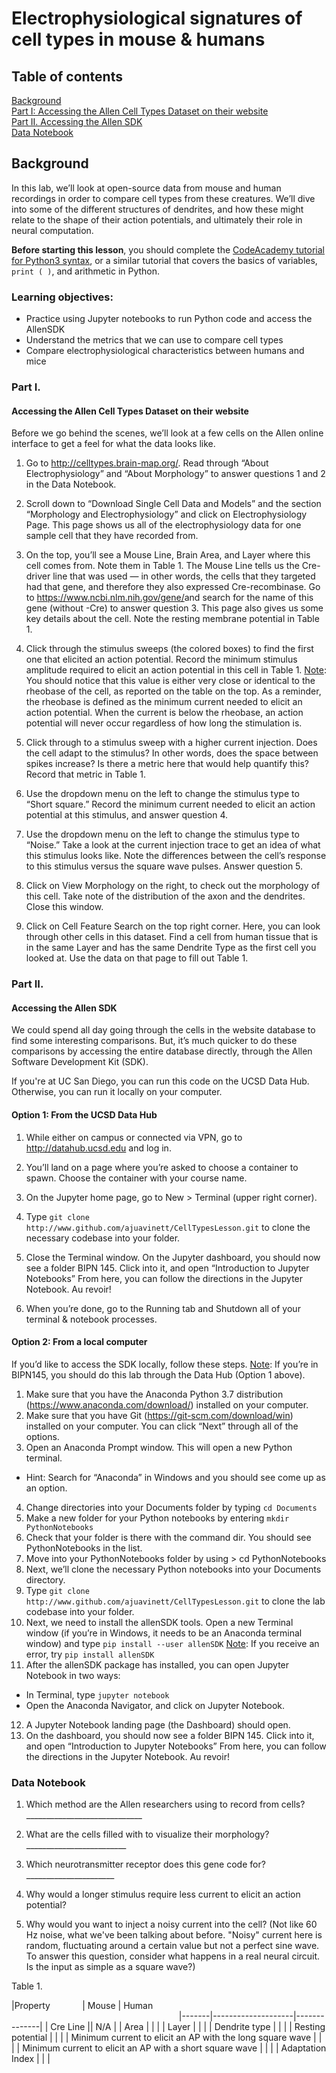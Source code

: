 # Electrophysiological signatures of cell types in mouse & humans

## Table of contents

[Background](#background)<br/>
[Part I: Accessing the Allen Cell Types Dataset on their website](#part-i)<br/> 
[Part II. Accessing the Allen SDK](#part-ii)<br/>
[Data Notebook](#data-notebook)

## Background
In this lab, we’ll look at open-source data from mouse and human recordings in order to compare cell types from these creatures. We’ll dive into some of the different structures of dendrites, and how these might relate to the shape of their action potentials, and ultimately their role in neural computation.

<b>Before starting this lesson</b>, you should complete the <a href="https://www.codecademy.com/learn/learn-python-3">CodeAcademy tutorial for Python3 syntax</a>, or a similar tutorial that covers the basics of variables, `print ( )`, and arithmetic in Python.

### Learning objectives:
* Practice using Jupyter notebooks to run Python code and access the AllenSDK
* Understand the metrics that we can use to compare cell types
* Compare electrophysiological characteristics between humans and mice

### Part I.
#### Accessing the Allen Cell Types Dataset on their website
Before we go behind the scenes, we’ll look at a few cells on the Allen online interface to get a feel for what the data looks like.

1. Go to <a href="http://celltypes.brain-map.org/">http://celltypes.brain-map.org/</a>. Read through “About Electrophysiology” and “About Morphology” to answer questions 1 and 2 in the Data Notebook.

2. Scroll down to “Download Single Cell Data and Models” and the section “Morphology and Electrophysiology” and click on Electrophysiology Page. This page shows us all of the electrophysiology data for one sample cell that they have recorded from.

3. On the top, you’ll see a Mouse Line, Brain Area, and Layer where this cell comes from. Note them in Table 1.
The Mouse Line tells us the Cre-driver line that was used — in other words, the cells that they targeted had that gene, and therefore they also expressed Cre-recombinase. Go to <a href="https://www.ncbi.nlm.nih.gov/gene/">https://www.ncbi.nlm.nih.gov/gene/</a>and search for the name of this gene (without -Cre) to answer question 3.
This page also gives us some key details about the cell. Note the resting membrane potential in Table 1.

4. Click through the stimulus sweeps (the colored boxes) to find the first one that elicited an action potential.
Record the minimum stimulus amplitude required to elicit an action potential in this cell in Table 1.
<u>Note</u>: You should notice that this value is either very close or identical to the rheobase of the cell, as reported on the table on the top. As a reminder, the rheobase is defined as the minimum current needed to elicit an action potential. When the current is below the rheobase, an action potential will never occur regardless of how long the stimulation is.

5. Click through to a stimulus sweep with a higher current injection. Does the cell adapt to the stimulus? In other words, does the space between spikes increase? Is there a metric here that would help quantify this? Record that metric in Table 1.

6. Use the dropdown menu on the left to change the stimulus type to “Short square.” Record the minimum current needed to elicit an action potential at this stimulus, and answer question 4.

7. Use the dropdown menu on the left to change the stimulus type to “Noise.” Take a look at the current injection trace to get an idea of what this stimulus looks like. Note the differences between the cell’s response to this stimulus versus the square wave pulses. Answer question 5.

8. Click on View Morphology on the right, to check out the morphology of this cell. Take note of the distribution of the axon and the dendrites. Close this window.

9. Click on Cell Feature Search on the top right corner. Here, you can look through other cells in this dataset. Find a cell from human tissue that is in the same Layer and has the same Dendrite Type as the first cell you looked at. Use the data on that page to fill out Table 1.

###  Part II.
#### Accessing the Allen SDK
We could spend all day going through the cells in the website database to find some interesting comparisons. But, it’s much quicker to do these comparisons by accessing the entire database directly, through the Allen Software Development Kit (SDK).

If you're at UC San Diego, you can run this code on the UCSD Data Hub. Otherwise, you can run it locally on your computer.

#### Option 1: From the UCSD Data Hub
1. While either on campus or connected via VPN, go to <a href="http://datahub.ucsd.edu">http://datahub.ucsd.edu</a> and log in.

2. You’ll land on a page where you’re asked to choose a container to spawn. Choose the container with your course name.

3. On the Jupyter home page, go to New > Terminal (upper right corner).

4. Type  `git clone http://www.github.com/ajuavinett/CellTypesLesson.git`
to clone the necessary codebase into your folder.

5. Close the Terminal window. On the Jupyter dashboard, you should now see a folder BIPN 145. Click into it, and open “Introduction to Jupyter Notebooks” From here, you can follow the directions in the Jupyter Notebook. Au revoir!

6. When you’re done, go to the Running tab and Shutdown all of your terminal & notebook processes.

#### Option 2: From a local computer
If you’d like to access the SDK locally, follow these steps. 
<u>Note</u>: If you’re in BIPN145, you should do this lab through the Data Hub (Option 1 above).

1. Make sure that you have the Anaconda Python 3.7 distribution (https://www.anaconda.com/download/) installed on your computer.
2. Make sure that you have Git (https://git-scm.com/download/win) installed on your computer. You can click “Next” through all of the options.
3. Open an Anaconda Prompt window. This will open a new Python terminal.
* Hint: Search for “Anaconda” in Windows and you should see come up as an option.
4. Change directories into your Documents folder by typing `cd Documents`
5. Make a new folder for your Python notebooks by entering  `mkdir PythonNotebooks`
6. Check that your folder is there with the command dir. You should see PythonNotebooks in the list.
7. Move into your PythonNotebooks folder by using > cd PythonNotebooks
8. Next, we’ll clone the necessary Python notebooks into your Documents directory.
9. Type  `git clone http://www.github.com/ajuavinett/CellTypesLesson.git`
to clone the lab codebase into your folder.
10. Next, we need to install the allenSDK tools. Open a new Terminal window (if you’re in Windows, it needs to be an Anaconda terminal window) and type 
`pip install --user allenSDK`
<u>Note</u>: If you receive an error, try `pip install allenSDK`
11. After the allenSDK package has installed, you can open Jupyter Notebook in two ways:
* In Terminal,  type `jupyter notebook`
* Open the Anaconda Navigator, and click on Jupyter Notebook.
12. A Jupyter Notebook landing page (the Dashboard) should open.
13. On the dashboard, you should now see a folder BIPN 145. Click into it, and open “Introduction to Jupyter Notebooks” From here, you can follow the directions in the Jupyter Notebook. Au revoir!



### Data Notebook

1. Which method are the Allen researchers using to record from cells? _____________________________

2. What are the cells filled with to visualize their morphology? _________________________

3. Which neurotransmitter receptor does this gene code for? ______________________

4. Why would a longer stimulus require less current to elicit an action potential?

5. Why would you want to inject a noisy current into the cell?
(Not like 60 Hz noise, what we've been talking about before. "Noisy" current here is random, fluctuating around a certain value but not a perfect sine wave. To answer this question, consider what happens in a real neural circuit. Is the input as simple as a square wave?)


Table 1.

|Property &nbsp;&nbsp;&nbsp;&nbsp;&nbsp;&nbsp;&nbsp;&nbsp;&nbsp;&nbsp;&nbsp;  | Mouse | Human
&nbsp;&nbsp;&nbsp;&nbsp;&nbsp;&nbsp;&nbsp;&nbsp;&nbsp;&nbsp;&nbsp;&nbsp;&nbsp;&nbsp;&nbsp;&nbsp; &nbsp;&nbsp;&nbsp;&nbsp;&nbsp;&nbsp;&nbsp;&nbsp;&nbsp;&nbsp;&nbsp;&nbsp;&nbsp;&nbsp;&nbsp;&nbsp; &nbsp;&nbsp;&nbsp;&nbsp;&nbsp;&nbsp;&nbsp;&nbsp;&nbsp;&nbsp;&nbsp;&nbsp;&nbsp;&nbsp;&nbsp;&nbsp; &nbsp;&nbsp;&nbsp;&nbsp;&nbsp;&nbsp;&nbsp;&nbsp;&nbsp;&nbsp;&nbsp;&nbsp;&nbsp;&nbsp;&nbsp;&nbsp; &nbsp;&nbsp;&nbsp;&nbsp;&nbsp;&nbsp;&nbsp;&nbsp;&nbsp;&nbsp;&nbsp;&nbsp;&nbsp;&nbsp;&nbsp;&nbsp; &nbsp;&nbsp;&nbsp;&nbsp;&nbsp;&nbsp;&nbsp;&nbsp;&nbsp;&nbsp;&nbsp;&nbsp;&nbsp;&nbsp;&nbsp;&nbsp; &nbsp;&nbsp;&nbsp;&nbsp;&nbsp;&nbsp;&nbsp;&nbsp;&nbsp;&nbsp;&nbsp;&nbsp;&nbsp;&nbsp;&nbsp;&nbsp; &nbsp;&nbsp;&nbsp;&nbsp;&nbsp;&nbsp;&nbsp;&nbsp;&nbsp;&nbsp;&nbsp;&nbsp;&nbsp;&nbsp;&nbsp;&nbsp; 
|-------|--------------------|--------------|
| Cre Line || N/A |
| Area | | | 
| Layer | | |
| Dendrite type | | |
| Resting potential | | |
| Minimum current to elicit an AP with the long square wave | | |
| Minimum current to elicit an AP with a short square wave | | |
| Adaptation Index | | |





